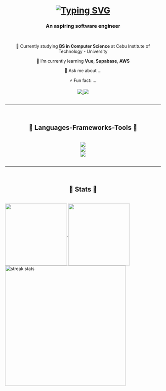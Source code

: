 <h1 align="center">
  <a href="https://git.io/typing-svg">
    <img src="https://readme-typing-svg.demolab.com?font=Architects+Daughter&size=35&pause=200&center=true&random=false&width=435&lines=Hi+There!+👋;+I'm+Shane!" alt="Typing SVG" /></a>
</h1>

<h3 align = "center">
  An aspiring software engineer
</h3>

<br/>

<div align = "center">
  
  🌱 Currently studying **BS in Computer Science** at Cebu Institute of Technology - University 

  
  🔭 I’m currently learning **Vue**, **Supabase**, **AWS**
  
  💬 Ask me about ...
  
  ⚡ Fun fact: ...
  
</div>

<div align = "center">
  <a href="mailto:shanedelatorre2412@gmail.com">
    <img src = "https://img.shields.io/badge/Gmail-ffffff?style=for-the-badge&logo=gmail&logoColor=red" />
  </a>
  <a href="https://www.linkedin.com/in/jun-cyric-shane-dela-torre-0b1041268/">
    <img src="https://img.shields.io/badge/LinkedIn-0075B5?style=for-the-badge&logo=linkedin&logoColor=white"/>
  </a>
</div>

<br/>
<hr/>
<br/>

<h2 align="center">
   🚧 Languages-Frameworks-Tools 🚧 
</h2>

<br/>

<div align="center">
  <a href="https://skillicons.dev">
    <img src="https://skillicons.dev/icons?i=spring,django,dotnet,tensorflow,react,bootstrap"/>
    <br/>
    <img src="https://skillicons.dev/icons?i=java,py,c,cpp,js,html,css,cs"/>
    <br/>
    <img src="https://skillicons.dev/icons?i=github,git,figma,vscode,idea,pycharm,webstorm,mysql,mui,npm,postman"/>
  </a>
</div>

<br/>
<hr/>
<br/>

<h2 align="center">
   🔰 Stats 🔰 
</h2>

<br/>
<a href="https://github.com/ShaneDT1126/github-readme-stats">
  <img height=200 align="center" src="https://github-readme-stats.vercel.app/api/top-langs/?username=ShaneDT1126&theme=vue-dark&hide_progress=true"/>
</a>
<a href="https://github.com/ShaneDT1126/convoychat">
 <img height=200 align="center" src="https://github-readme-stats.vercel.app/api?username=ShaneDT1126&count_private=true&show_icons=true&theme=vue-dark&rank_icon=github"/>
</a>

<br/>

<img width=390 src="https://streak-stats.demolab.com/?user=ShaneDT1126&count_private=true&theme=vue-dark&border_radius=10" alt="streak stats"/>

<!--
**ShaneDT1126/ShaneDT1126** is a ✨ _special_ ✨ repository because its `README.md` (this file) appears on your GitHub profile.

Here are some ideas to get you started:

- 🔭 I’m currently working on ...
- 🌱 I’m currently learning ...
- 👯 I’m looking to collaborate on ...
- 🤔 I’m looking for help with ...
- 💬 Ask me about ...
- 📫 How to reach me: ...
- 😄 Pronouns: ...
- ⚡ Fun fact: ...
-->
